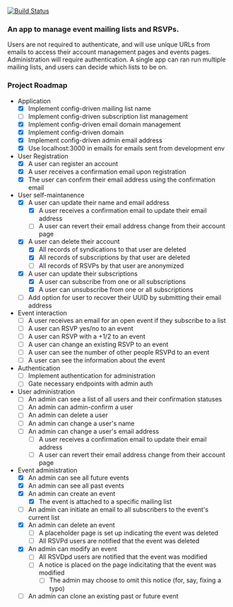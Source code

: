 [![Build Status](https://travis-ci.org/zack/events-management.svg?branch=master)](https://travis-ci.org/zack/events-management)

### An app to manage event mailing lists and RSVPs.
Users are not required to authenticate, and will use unique URLs from emails to
access their account management pages and events pages. Administration will
require authentication. A single app can ran run multiple mailing lists, and
users can decide which lists to be on.

### Project Roadmap
* Application
  - [x] Implement config-driven mailing list name
  - [ ] Implement config-driven subscription list management
  - [x] Implement config-driven email domain management
  - [x] Implement config-driven domain
  - [x] Implement config-driven admin email address
  - [x] Use localhost:3000 in emails for emails sent from development env
* User Registration
  - [x] A user can register an account
  - [x] A user receives a confirmation email upon registration
  - [x] The user can confirm their email address using the confirmation email
* User self-maintanence
  - [x] A user can update their name and email address
    - [x] A user receives a confirmation email to update their email address
    - [ ] A user can revert their email address change from their account page
  - [x] A user can delete their account
    - [x] All records of syndications to that user are deleted
    - [x] All records of subscriptions by that user are deleted
    - [ ] All records of RSVPs by that user are anonymized
  - [x] A user can update their subscriptions
    - [x] A user can subscribe from one or all subscriptions
    - [x] A user can unsubscribe from one or all subscriptions
  - [ ] Add option for user to recover their UUID by submitting their email address
* Event interaction
  - [ ] A user receives an email for an open event if they subscribe to a list
  - [ ] A user can RSVP yes/no to an event
  - [ ] A user can RSVP with a +1/2 to an event
  - [ ] A user can change an existing RSVP to an event
  - [ ] A user can see the number of other people RSVPd to an event
  - [ ] A user can see the information about the event
* Authentication
  - [ ] Implement authentication for administration
  - [ ] Gate necessary endpoints with admin auth
* User administration
  - [ ] An admin can see a list of all users and their confirmation statuses
  - [ ] An admin can admin-confirm a user
  - [ ] An admin can delete a user
  - [ ] An admin can change a user's name
  - [ ] An admin can change a user's email address
    - [ ] A user receives a confirmation email to update their email address
    - [ ] A user can revert their email address change from their account page
* Event administration
  - [x] An admin can see all future events
  - [x] An admin can see all past events
  - [x] An admin can create an event
    - [x] The event is attached to a specific mailing list
  - [ ] An admin can initiate an email to all subscribers to the event's current list
  - [x] An admin can delete an event
    - [ ] A placeholder page is set up indicating the event was deleted
    - [ ] All RSVPd users are notified that the event was deleted
  - [x] An admin can modify an event
    - [ ] All RSVDpd users are notified that the event was modified
    - [ ] A notice is placed on the page indicitating that the event was modified
      - [ ] The admin may choose to omit this notice (for, say, fixing a typo)
  - [ ] An admin can clone an existing past or future event
